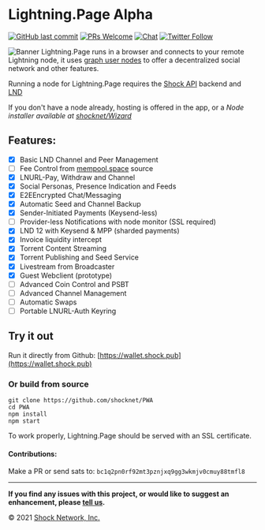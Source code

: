 # Lightning.Page Alpha

[![GitHub last commit](https://img.shields.io/github/last-commit/shocknet/PWA?style=flat-square)](https://github.com/shocknet/PWA/commits/master)
[![PRs Welcome](https://img.shields.io/badge/PRs-welcome-brightgreen.svg?style=flat-square)](http://makeapullrequest.com)
[![Chat](https://img.shields.io/badge/chat-on%20Telegram-blue?style=flat-square)](https://t.me/LightningPage)
[![Twitter Follow](https://img.shields.io/twitter/follow/MyLightningPage?style=flat-square)](https://twitter.com/mylightningpage)

![Banner](https://pbs.twimg.com/profile_banners/971667736978972673/1598594052)
Lightning.Page runs in a browser and connects to your remote Lightning node, it uses [graph user nodes](https://gun.eco/) to offer a decentralized social network and other features.

Running a node for Lightning.Page requires the [Shock API](https://github.com/shocknet/api) backend and [LND](https://github.com/lightningnetwork/lnd)

If you don't have a node already, hosting is offered in the app, or a _Node installer available at [shocknet/Wizard](https://github.com/shocknet/wizard)_

## Features:

- [x] Basic LND Channel and Peer Management
- [ ] Fee Control from [mempool.space](https://github.com/mempool/mempool) source
- [x] LNURL-Pay, Withdraw and Channel
- [x] Social Personas, Presence Indication and Feeds
- [x] E2EEncrypted Chat/Messaging
- [x] Automatic Seed and Channel Backup
- [x] Sender-Initiated Payments (Keysend-less)
- [ ] Provider-less Notifications with node monitor (SSL required)
- [x] LND 12 with Keysend & MPP (sharded payments)
- [x] Invoice liquidity intercept
- [x] Torrent Content Streaming
- [x] Torrent Publishing and Seed Service
- [x] Livestream from Broadcaster
- [x] Guest Webclient (prototype)
- [ ] Advanced Coin Control and PSBT
- [ ] Advanced Channel Management
- [ ] Automatic Swaps
- [ ] Portable LNURL-Auth Keyring

## Try it out

Run it directly from Github: [https://wallet.shock.pub](https://wallet.shock.pub)

### Or build from source

```
git clone https://github.com/shocknet/PWA
cd PWA
npm install
npm start
```

To work properly, Lightning.Page should be served with an SSL certificate.

#### Contributions:

Make a PR or send sats to: `bc1q2pn0rf92mt3pznjxq9gg3wkmjv0cmuy88tmfl8`

<hr></hr>

**If you find any issues with this project, or would like to suggest an enhancement, please [tell us](https://github.com/shocknet/PWA/issues).**

© 2021 [Shock Network, Inc.](https://shock.network)
